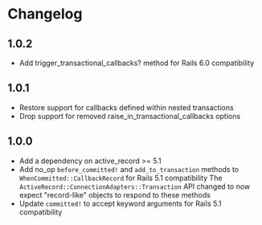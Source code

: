 # Changelog

## 1.0.2

* Add trigger_transactional_callbacks? method for Rails 6.0 compatibility

## 1.0.1

* Restore support for callbacks defined within nested transactions
* Drop support for removed raise_in_transactional_callbacks options

## 1.0.0

* Add a dependency on active_record >= 5.1
* Add no_op `before_committed!` and `add_to_transaction` methods to `WhenCommitted::CallbackRecord` for Rails 5.1 compatibility
  The `ActiveRecord::ConnectionAdapters::Transaction` API changed to now expect "record-like" objects to respond to these methods
* Update `committed!` to accept keyword arguments for Rails 5.1 compatibility
